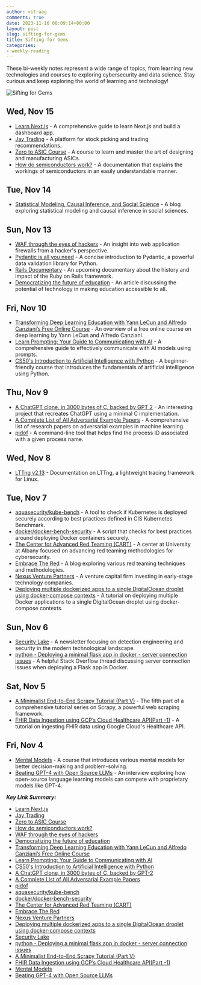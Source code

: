 ```yaml
---
author: vitraag
comments: true
date: 2023-11-16 00:09:14+00:00
layout: post
slug: sifting-for-gems
title: Sifting for Gems
categories:
- weekly-reading
---
```

These bi-weekly notes represent a wide range of topics, from learning new technologies and courses to exploring cybersecurity and data science. Stay curious and keep exploring the world of learning and technology!

![Sifting for Gems](https://images.unsplash.com/photo-1614028674026-a65e31bfd27c?q=80&w=2070&auto=format&fit=crop&ixlib=rb-4.0.3&ixid=M3wxMjA3fDB8MHxwaG90by1wYWdlfHx8fGVufDB8fHx8fA%3D%3D)

## Wed, Nov 15

- [Learn Next.js](https://nextjs.org/learn/dashboard-app) - A comprehensive guide to learn Next.js and build a dashboard app.
- [Jay Trading](https://coda.io/@presh-dineshkumar/jay-trading) - A platform for stock picking and trading recommendations.
- [Zero to ASIC Course](https://zerotoasiccourse.com/?mc_cid=817965dcf9&mc_eid=30af468d56) - A course to learn and master the art of designing and manufacturing ASICs.
- [How do semiconductors work?](https://tinytapeout.com/siliwiz/) - A documentation that explains the workings of semiconductors in an easily understandable manner.

## Tue, Nov 14

- [Statistical Modeling, Causal Inference, and Social Science](https://statmodeling.stat.columbia.edu/) - A blog exploring statistical modeling and causal inference in social sciences.

## Sun, Nov 13

- [WAF through the eyes of hackers](https://habr.com/en/companies/dsec/articles/454592/) - An insight into web application firewalls from a hacker's perspective.
- [Pydantic is all you need](None) - A concise introduction to Pydantic, a powerful data validation library for Python.
- [Rails Documentary](None) - An upcoming documentary about the history and impact of the Ruby on Rails framework.
- [Democratizing the future of education](https://www.oneusefulthing.org/p/democratizing-the-future-of-education) - An article discussing the potential of technology in making education accessible to all.

## Fri, Nov 10

- [Transforming Deep Learning Education with Yann LeCun and Alfredo Canziani’s Free Online Course](https://nyudatascience.medium.com/transforming-deep-learning-education-with-yann-lecun-and-alfredo-canzianis-free-online-course-6cccfd1970b3) - An overview of a free online course on deep learning by Yann LeCun and Alfredo Canziani.
- [Learn Prompting: Your Guide to Communicating with AI](https://learnprompting.org/) - A comprehensive guide to effectively communicate with AI models using prompts.
- [CS50's Introduction to Artificial Intelligence with Python](https://pll.harvard.edu/course/cs50s-introduction-artificial-intelligence-python) - A beginner-friendly course that introduces the fundamentals of artificial intelligence using Python.

## Thu, Nov 9

- [A ChatGPT clone, in 3000 bytes of C, backed by GPT 2](https://nicholas.carlini.com/writing/2023/chat-gpt-2-in-c.html) - An interesting project that recreates ChatGPT using a minimal C implementation.
- [A Complete List of All Adversarial Example Papers](https://nicholas.carlini.com/writing/2019/all-adversarial-example-papers.html) - A comprehensive list of research papers on adversarial examples in machine learning.
- [pidof](https://formulae.brew.sh/formula/pidof) - A command-line tool that helps find the process ID associated with a given process name.

## Wed, Nov 8

- [LTTng v2.13](https://lttng.org/docs/v2.13/) - Documentation on LTTng, a lightweight tracing framework for Linux.

## Tue, Nov 7

- [aquasecurity/kube-bench](https://github.com/aquasecurity/kube-bench) - A tool to check if Kubernetes is deployed securely according to best practices defined in CIS Kubernetes Benchmark.
- [docker/docker-bench-security](https://github.com/docker/docker-bench-security) - A script that checks for best practices around deploying Docker containers securely.
- [The Center for Advanced Red Teaming (CART)](https://www.albany.edu/cehc/cart) - A center at University at Albany focused on advancing red teaming methodologies for cybersecurity.
- [Embrace The Red](https://embracethered.com/blog/index.html) - A blog exploring various red teaming techniques and methodologies.
- [Nexus Venture Partners](https://nexusvp.com/) - A venture capital firm investing in early-stage technology companies.
- [Deploying multiple dockerized apps to a single DigitalOcean droplet using docker-compose contexts](https://danielwachtel.com/devops/deploying-multiple-dockerized-apps-digitalocean-docker-compose-contexts) - A tutorial on deploying multiple Docker applications to a single DigitalOcean droplet using docker-compose contexts.

## Sun, Nov 6

- [Security Lake](https://open.substack.com/pub/jacknaglieri/p/the-transition-from-monolithic-siems?r=1xgaxy&utm_medium=ios&utm_campaign=post) - A newsletter focusing on detection engineering and security in the modern technological landscape.
- [python - Deploying a minimal flask app in docker - server connection issues](https://stackoverflow.com/questions/30323224/deploying-a-minimal-flask-app-in-docker-server-connection-issues) - A helpful Stack Overflow thread discussing server connection issues when deploying a Flask app in Docker.

## Sat, Nov 5

- [A Minimalist End-to-End Scrapy Tutorial (Part V)](https://harrywang.medium.com/a-minimalist-end-to-end-scrapy-tutorial-part-v-e7743ee9a8ef) - The fifth part of a comprehensive tutorial series on Scrapy, a powerful web scraping framework.
- [FHIR Data Ingestion using GCP’s Cloud Healthcare API(Part -1)](https://medium.com/google-cloud/fhir-data-ingestion-using-gcps-cloud-healthcare-api-part-1-8f961714ff9e) - A tutorial on ingesting FHIR data using Google Cloud's Healthcare API.

## Fri, Nov 4

- [Mental Models](https://101.school/courses/mental-models) - A course that introduces various mental models for better decision-making and problem-solving.
- [Beating GPT-4 with Open Source LLMs](https://www.latent.space/p/phind) - An interview exploring how open-source language learning models can compete with proprietary models like GPT-4.



***Key Link Summary:*** 
- [Learn Next.js](https://nextjs.org/learn/dashboard-app)
- [Jay Trading](https://coda.io/@presh-dineshkumar/jay-trading)
- [Zero to ASIC Course](https://zerotoasiccourse.com/?mc_cid=817965dcf9&mc_eid=30af468d56)
- [How do semiconductors work?](https://tinytapeout.com/siliwiz/)
- [WAF through the eyes of hackers](https://habr.com/en/companies/dsec/articles/454592/)
- [Democratizing the future of education](https://www.oneusefulthing.org/p/democratizing-the-future-of-education)
- [Transforming Deep Learning Education with Yann LeCun and Alfredo Canziani’s Free Online Course](https://nyudatascience.medium.com/transforming-deep-learning-education-with-yann-lecun-and-alfredo-canzianis-free-online-course-6cccfd1970b3)
- [Learn Prompting: Your Guide to Communicating with AI](https://learnprompting.org/)
- [CS50's Introduction to Artificial Intelligence with Python](https://pll.harvard.edu/course/cs50s-introduction-artificial-intelligence-python)
- [A ChatGPT clone, in 3000 bytes of C, backed by GPT-2](https://nicholas.carlini.com/writing/2023/chat-gpt-2-in-c.html)
- [A Complete List of All Adversarial Example Papers](https://nicholas.carlini.com/writing/2019/all-adversarial-example-papers.html)
- [pidof](https://formulae.brew.sh/formula/pidof)
- [aquasecurity/kube-bench](https://github.com/aquasecurity/kube-bench)
- [docker/docker-bench-security](https://github.com/docker/docker-bench-security)
- [The Center for Advanced Red Teaming (CART)](https://www.albany.edu/cehc/cart)
- [Embrace The Red](https://embracethered.com/blog/index.html)
- [Nexus Venture Partners](https://nexusvp.com/)
- [Deploying multiple dockerized apps to a single DigitalOcean droplet using docker-compose contexts](https://danielwachtel.com/devops/deploying-multiple-dockerized-apps-digitalocean-docker-compose-contexts)
- [Security Lake](https://open.substack.com/pub/jacknaglieri/p/the-transition-from-monolithic-siems?r=1xgaxy&utm_medium=ios&utm_campaign=post)
- [python - Deploying a minimal flask app in docker - server connection issues](https://stackoverflow.com/questions/30323224/deploying-a-minimal-flask-app-in-docker-server-connection-issues)
- [A Minimalist End-to-End Scrapy Tutorial (Part V)](https://harrywang.medium.com/a-minimalist-end-to-end-scrapy-tutorial-part-v-e7743ee9a8ef)
- [FHIR Data Ingestion using GCP’s Cloud Healthcare API(Part -1)](https://medium.com/google-cloud/fhir-data-ingestion-using-gcps-cloud-healthcare-api-part-1-8f961714ff9e)
- [Mental Models](https://101.school/courses/mental-models)
- [Beating GPT-4 with Open Source LLMs](https://www.latent.space/p/phind)